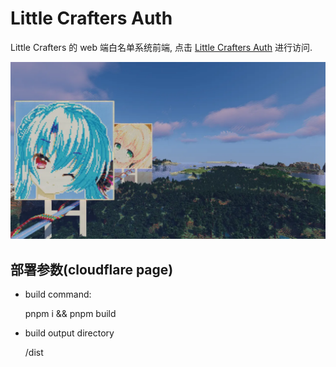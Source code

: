 # Little Crafters Auth

Little Crafters 的 web 端白名单系统前端, 点击 [Little Crafters Auth](https://auth.nene.pet) 进行访问.

![bg.webp](src/assets/bg.webp)

## 部署参数(cloudflare page)

- build command:

  pnpm i && pnpm build

- build output directory

  /dist

